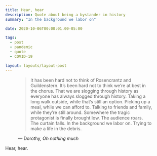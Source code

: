 ```yaml
---
title: Hear, hear
description: Quote about being a bystander in history
summary: "In the background we labor on"

date: 2020-10-06T00:00:01.00-05:00

tags:
  - post
  - pandemic
  - quote
  - COVID-19

layout: layouts/layout-post
---
```

<figure class="blockquote">
    <blockquote cite="https://catandgirl.com/oh-nothing-much/">
        <p>It has been hard not to think of Rosencrantz and Guildenstern. It’s been hard not to think we’re at best in the chorus. That we are slogging through history as everyone has always slogged through history. Taking a long walk outside, while that’s still an option. Picking up a meal, while we can afford to. Talking to friends and family, while they’re still around. Somewhere the tragic protagonist is finally brought low. The audience roars. The curtain falls. In the background we labor on. Trying to make a life in the debris.</p>
    </blockquote>
    <figcaption>— Dorothy, <cite>Oh nothing much</cite></figcaption>
</figure>

<p>Hear, hear.</p>





